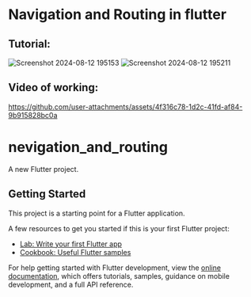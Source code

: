 # Navigation and Routing in flutter

## Tutorial:

![Screenshot 2024-08-12 195153](https://github.com/user-attachments/assets/e68005db-5e43-4a02-a842-b84c405605cf)
![Screenshot 2024-08-12 195211](https://github.com/user-attachments/assets/a6be7ef1-d61d-497e-a322-0f7b647185ca)

## Video of working:

https://github.com/user-attachments/assets/4f316c78-1d2c-41fd-af84-9b915828bc0a


# nevigation_and_routing

A new Flutter project.

## Getting Started

This project is a starting point for a Flutter application.

A few resources to get you started if this is your first Flutter project:

- [Lab: Write your first Flutter app](https://docs.flutter.dev/get-started/codelab)
- [Cookbook: Useful Flutter samples](https://docs.flutter.dev/cookbook)

For help getting started with Flutter development, view the
[online documentation](https://docs.flutter.dev/), which offers tutorials,
samples, guidance on mobile development, and a full API reference.

